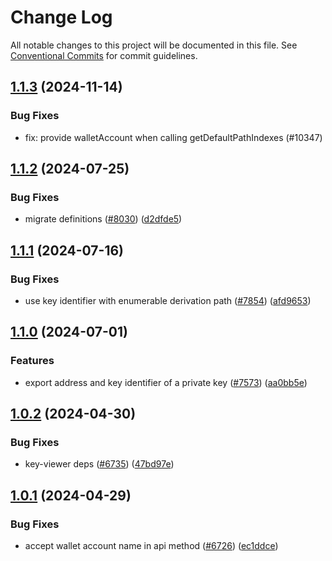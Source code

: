 # Change Log

All notable changes to this project will be documented in this file.
See [Conventional Commits](https://conventionalcommits.org) for commit guidelines.

## [1.1.3](https://github.com/ExodusMovement/exodus-hydra/compare/@exodus/key-viewer@1.1.2...@exodus/key-viewer@1.1.3) (2024-11-14)

### Bug Fixes

- fix: provide walletAccount when calling getDefaultPathIndexes (#10347)

## [1.1.2](https://github.com/ExodusMovement/exodus-hydra/compare/@exodus/key-viewer@1.1.1...@exodus/key-viewer@1.1.2) (2024-07-25)

### Bug Fixes

- migrate definitions ([#8030](https://github.com/ExodusMovement/exodus-hydra/issues/8030)) ([d2dfde5](https://github.com/ExodusMovement/exodus-hydra/commit/d2dfde55dfa843eb52842f64b3aac3a6f9a59069))

## [1.1.1](https://github.com/ExodusMovement/exodus-hydra/compare/@exodus/key-viewer@1.1.0...@exodus/key-viewer@1.1.1) (2024-07-16)

### Bug Fixes

- use key identifier with enumerable derivation path ([#7854](https://github.com/ExodusMovement/exodus-hydra/issues/7854)) ([afd9653](https://github.com/ExodusMovement/exodus-hydra/commit/afd96533198a870568a83c4ecf03ead17d7797c1))

## [1.1.0](https://github.com/ExodusMovement/exodus-hydra/compare/@exodus/key-viewer@1.0.2...@exodus/key-viewer@1.1.0) (2024-07-01)

### Features

- export address and key identifier of a private key ([#7573](https://github.com/ExodusMovement/exodus-hydra/issues/7573)) ([aa0bb5e](https://github.com/ExodusMovement/exodus-hydra/commit/aa0bb5e57883e6bad28ba271d7a183ee5f7e504b))

## [1.0.2](https://github.com/ExodusMovement/exodus-hydra/compare/@exodus/key-viewer@1.0.1...@exodus/key-viewer@1.0.2) (2024-04-30)

### Bug Fixes

- key-viewer deps ([#6735](https://github.com/ExodusMovement/exodus-hydra/issues/6735)) ([47bd97e](https://github.com/ExodusMovement/exodus-hydra/commit/47bd97ec4f1cc7bee3a7d22b13f71682629acb6c))

## [1.0.1](https://github.com/ExodusMovement/exodus-hydra/compare/@exodus/key-viewer@1.0.0...@exodus/key-viewer@1.0.1) (2024-04-29)

### Bug Fixes

- accept wallet account name in api method ([#6726](https://github.com/ExodusMovement/exodus-hydra/issues/6726)) ([ec1ddce](https://github.com/ExodusMovement/exodus-hydra/commit/ec1ddce8e8ed0bd430e070f201024ef5a7031815))
